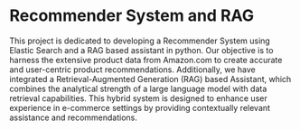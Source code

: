# Recommender System and RAG

This project is dedicated to developing a Recommender System using Elastic Search and a RAG based assistant in python. Our objective is to harness the extensive product data from Amazon.com to create accurate and user-centric product recommendations. Additionally, we have integrated a Retrieval-Augmented Generation (RAG) based Assistant, which combines the analytical strength of a large language model with data retrieval capabilities. This hybrid system is designed to enhance user experience in e-commerce settings by providing contextually relevant assistance and recommendations.


